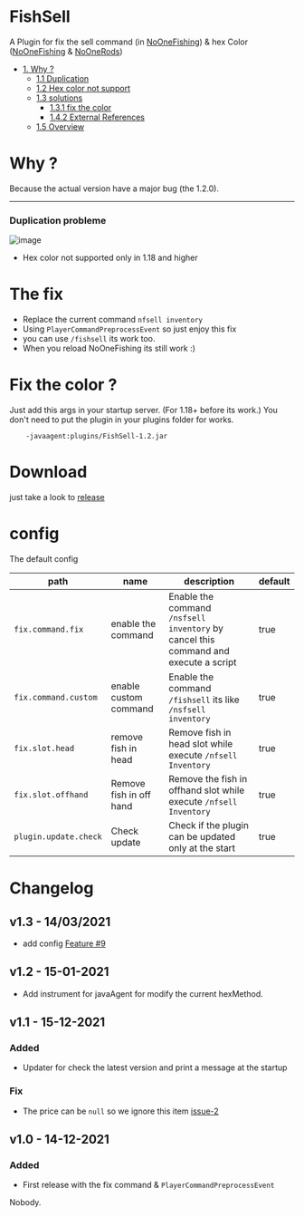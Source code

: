 # FishSell

A Plugin for fix the sell command (in [NoOneFishing](https://www.spigotmc.org/resources/noonefishing-30-unique-fish-with-a-huge-number-of-settings-baits-competition-antiafk-system.93692/)) & hex Color ([NoOneFishing](https://www.spigotmc.org/resources/noonefishing-30-unique-fish-with-a-huge-number-of-settings-baits-competition-antiafk-system.93692/) & [NoOneRods](https://www.spigotmc.org/resources/noonerods-custom-fishing-rods-with-crafting-recipes-bonuses-add-on-for-noonefishing.94796/)) 


- [1. Why ?](#why-)
    * [1.1 Duplication](#duplication-probleme)
    * [1.2 Hex color not support](#12-scope)
    * [1.3 solutions](#the-fix)
        + [1.3.1 fix the color](#fix-the-color-)
        + [1.4.2 External References](#142-external-references)
    * [1.5 Overview](#15-overview)

# Why ?
Because the actual version have a major bug (the 1.2.0).

---
### Duplication probleme

![image](./md/bug.gif)

- Hex color not supported only in 1.18 and higher




# The fix

- Replace the current command `nfsell inventory`
- Using `PlayerCommandPreprocessEvent` so just enjoy this fix
- you can use `/fishsell` its work too.
- When you reload NoOneFishing its still work :)


# Fix the color ? 
Just add this args in your startup server. (For 1.18+ before its work.)
You don't need to put the plugin in your plugins folder for works.

```shell
    -javaagent:plugins/FishSell-1.2.jar
```

# Download

just take a look to [release](https://github.com/Nobodyno-boop/fixnoOnefishing/releases)


config
===
The default config

| path | name | description |default |
| --- | --- | --- | --- |
| `fix.command.fix` | enable the command | Enable the command `/nsfsell inventory` by cancel this command and execute a script | true |
| `fix.command.custom`| enable custom command | Enable the command `/fishsell` its like `/nsfsell inventory` | true
| `fix.slot.head` | remove fish in head | Remove fish in head slot while execute `/nfsell Inventory` | true |
| `fix.slot.offhand`| Remove fish in off hand | Remove the fish in offhand slot while execute `/nfsell Inventory` | true |
|`plugin.update.check`| Check update | Check if the plugin can be updated only at the start | true |



# Changelog
## v1.3 - 14/03/2021
 - add config [Feature #9](#9)

## v1.2 - 15-01-2021
 - Add instrument for javaAgent for modify the current hexMethod.
## v1.1 - 15-12-2021
 ### Added 
 - Updater for check the latest version and print a message at the startup
 ### Fix
 - The price can be `null` so we ignore this item [issue-2](GH-2)

## v1.0 - 14-12-2021
 ### Added
 - First release with the fix command & `PlayerCommandPreprocessEvent`


Nobody.
